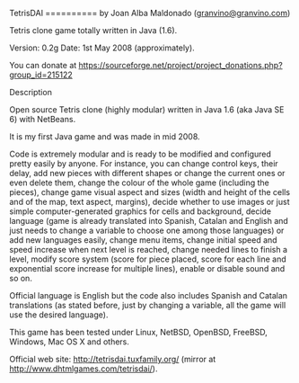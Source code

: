 TetrisDAI
========== by Joan Alba Maldonado (granvino@granvino.com)

Tetris clone game totally written in Java (1.6).

Version: 0.2g
Date: 1st May 2008 (approximately).

You can donate at https://sourceforge.net/project/project_donations.php?group_id=215122


Description

Open source Tetris clone (highly modular) written in Java 1.6 (aka Java SE 6) with NetBeans.

It is my first Java game and was made in mid 2008.

Code is extremely modular and is ready to be modified and configured pretty easily by anyone. For instance, you can change control keys, their delay, add new pieces with different shapes or change the current ones or even delete them, change the colour of the whole game (including the pieces), change game visual aspect and sizes (width and height of the cells and of the map, text aspect, margins), decide whether to use images or just simple computer-generated graphics for cells and background, decide language (game is already translated into Spanish, Catalan and English and just needs to change a variable to choose one among those languages) or add new languages easily, change menu items, change initial speed and speed increase when next level is reached, change needed lines to finish a level, modify score system (score for piece placed, score for each line and exponential score increase for multiple lines), enable or disable sound and so on.

Official language is English but the code also includes Spanish and Catalan translations (as stated before, just by changing a variable, all the game will use the desired language).

This game has been tested under Linux, NetBSD, OpenBSD, FreeBSD, Windows, Mac OS X and others.


Official web site: http://tetrisdai.tuxfamily.org/ (mirror at http://www.dhtmlgames.com/tetrisdai/).